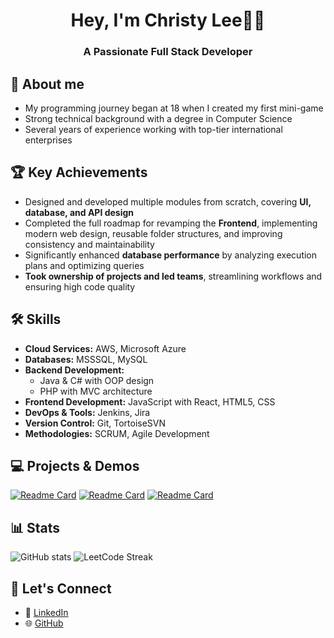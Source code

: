 
<h1 align="center">Hey, I'm Christy Lee👩‍💻</h1>
<h3 align="center">A Passionate Full Stack Developer</h3>


## 👋 About me
- My programming journey began at 18 when I created my first mini-game
- Strong technical background with a degree in Computer Science
- Several years of experience working with top-tier international enterprises  

  
## 🏆 Key Achievements  

- Designed and developed multiple modules from scratch, covering **UI, database, and API design**  
- Completed the full roadmap for revamping the **Frontend**, implementing modern web design, reusable folder structures, and improving consistency and maintainability  
- Significantly enhanced **database performance** by analyzing execution plans and optimizing queries  
- **Took ownership of projects and led teams**, streamlining workflows and ensuring high code quality  

## 🛠 Skills  

- **Cloud Services:** AWS, Microsoft Azure  
- **Databases:** MSSSQL, MySQL 
- **Backend Development:**  
  - Java & C# with OOP design  
  - PHP with MVC architecture  
- **Frontend Development:** JavaScript with React, HTML5, CSS  
- **DevOps & Tools:** Jenkins, Jira  
- **Version Control:** Git, TortoiseSVN  
- **Methodologies:** SCRUM, Agile Development  

## 💻 Projects & Demos

[![Readme Card](https://github-readme-stats.vercel.app/api/pin/?username=christy-ly&repo=nature-walks)](https://github.com/christy-ly/nature-walks)
[![Readme Card](https://github-readme-stats.vercel.app/api/pin/?username=christy-ly&repo=hotel-x)](https://github.com/christy-ly/hotel-x)
[![Readme Card](https://github-readme-stats.vercel.app/api/pin/?username=christy-ly&repo=lingo-buddy)](https://github.com/christy-ly/lingo-buddy)

## 📊 Stats  
![GitHub stats](https://streak-stats.demolab.com?user=christy-ly&locale=en&mode=daily)
![LeetCode Streak](https://leetcard.jacoblin.cool/christy-ly?theme=light)  

## 💬 Let's Connect  
 
- 💼 [LinkedIn](https://www.linkedin.com/in/christy-ly)  
- 🌐 [GitHub](https://github.com/christy-ly)  
